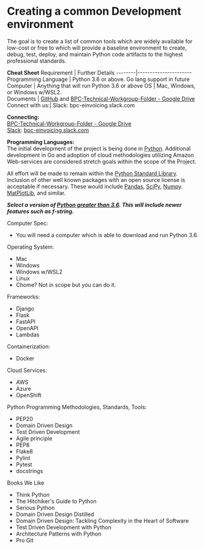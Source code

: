# Creating a common Development environment

The goal is to create a list of common tools which are widely available for low-cost or free to which will provide a baseline environment to create, debug, test, deploy, and maintain Python code artifacts to the highest professional standards.


**Cheat Sheet**
Requirement | Further Details
--------|----------------------
Programming Language | Python 3.6 or above.  Go lang support in future
Computer | Anything that will run Python 3.6 or above
OS | Mac, Windows, or Windows w/WSL2.  
Documents | [GitHub](https://github.com/BPC-OpenSourceTools/e-Invoice-Onboarding-Toolkit/tree/main/einvoice/docs) and [BPC-Technical-Workgroup-Folder - Google Drive](https://na01.safelinks.protection.outlook.com/?url=https%3A%2F%2Fdrive.google.com%2Fdrive%2Ffolders%2F15aJogTieUuqukjDHm5AVQVVm-PVukPs9&data=04%7C01%7C%7C0ce76ff21ff048af0c2b08d8ef9790ff%7C84df9e7fe9f640afb435aaaaaaaaaaaa%7C1%7C0%7C637522781535891404%7CUnknown%7CTWFpbGZsb3d8eyJWIjoiMC4wLjAwMDAiLCJQIjoiV2luMzIiLCJBTiI6Ik1haWwiLCJXVCI6Mn0%3D%7C1000&sdata=l1%2BAoHrIHr8przKXkn6pSCQTGnGXKMcOjQnzY0jpqws%3D&reserved=0)
Connect with us:| Slack: bpc-einvoicing.slack.com





**Connecting:**  
    [BPC-Technical-Workgroup-Folder - Google Drive](https://na01.safelinks.protection.outlook.com/?url=https%3A%2F%2Fdrive.google.com%2Fdrive%2Ffolders%2F15aJogTieUuqukjDHm5AVQVVm-PVukPs9&data=04%7C01%7C%7C0ce76ff21ff048af0c2b08d8ef9790ff%7C84df9e7fe9f640afb435aaaaaaaaaaaa%7C1%7C0%7C637522781535891404%7CUnknown%7CTWFpbGZsb3d8eyJWIjoiMC4wLjAwMDAiLCJQIjoiV2luMzIiLCJBTiI6Ik1haWwiLCJXVCI6Mn0%3D%7C1000&sdata=l1%2BAoHrIHr8przKXkn6pSCQTGnGXKMcOjQnzY0jpqws%3D&reserved=0)  
    [Slack](bpc-einvoicing.slack.com): [bpc-einvoicing.slack.com](bpc-einvoicing.slack.com)

**Programming Languages:**   
The initial development of the project is being done in [Python](https://www.python.org/).  Additional development in Go and adoption of cloud methodologies utilizing Amazon Web-services are considered stretch goals within the scope of the Project.   

All effort will be made to remain within the [Python Standard Library](https://docs.python.org/3.9/library/index.html).  Inclusion of other well known packages with an open source license is acceptable if necessary.  These would include [Pandas](https://pandas.pydata.org/), [SciPy](https://www.scipy.org/), [Numpy](https://numpy.org/). [MatPlotLib](https://matplotlib.org/), and similar.  

***Select a version of [Python greater than 3.6](https://www.python.org/downloads/).  This will include newer features such as f-string.***



Computer Spec: 
   *  You will need a computer which is able to download and run Python 3.6.



Operating System:  
   *   Mac  
   *    Windows  
   *  Windows w/WSL2  
   *  Linux  
   *  Chome? Not in scope but you can do it.    
  

Frameworks:   
   *   Django   
   *   Flask  
   *   FastAPI  
   *   OpenAPI  
   *  Lambdas  

Containerization:  
   *  Docker  

Cloud Services:  
   *   AWS  
   *  Azure   
   *  OpenShift  


Python Programming Methodologies, Standards, Tools:
   *  PEP20  
   *  Domain Driven Design  
   *  Test Driven Development  
   *  Agile principle  
   *  PEP8  
   *  Flake8  
   *  Pylint  
   *  Pytest  
   *  docstrings  



Books We Like  
   * Think Python  
   * The Hitchiker's Guide to Python   
   *   Serious Python  
   *  Domain Driven Design Distilled  
   *   Domain Driven Design: Tackling Complexity in the  Heart of Software  
   *  Test Driven Development with Python  
   *  Architecture Patterns with Python  
   *   Pro Git  


